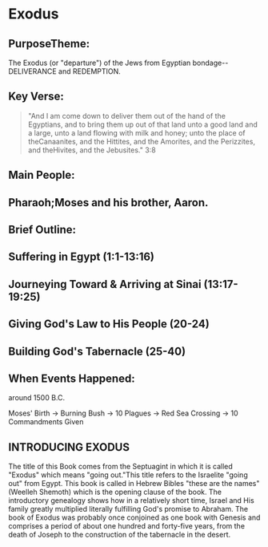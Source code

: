 # Exodus

## PurposeTheme:

The Exodus (or "departure") of the Jews from Egyptian bondage--DELIVERANCE and REDEMPTION.

## Key Verse:

> "And I am come down to deliver them out of the hand of the Egyptians, and to bring them up out of that land unto a good land and a large, unto a land flowing with milk and honey; unto the place of theCanaanites, and the Hittites, and the Amorites, and the Perizzites, and theHivites, and the Jebusites." 3:8

## Main People:

## Pharaoh;Moses and his brother, Aaron.

## Brief Outline:

## Suffering in Egypt (1:1-13:16)

## Journeying Toward & Arriving at Sinai (13:17-19:25)

## Giving God's Law to His People (20-24)

## Building God's Tabernacle (25-40)

## When Events Happened:

around 1500 B.C.

Moses' Birth -> Burning Bush -> 10 Plagues -> Red Sea Crossing -> 10 Commandments Given

## INTRODUCING EXODUS

The title of this Book comes from the Septuagint in which it is called "Exodus" which means "going out."This title refers to the Israelite "going out" from Egypt. This book is called in Hebrew Bibles "these are the names" (Weelleh Shemoth) which is the opening clause of the book. The introductory genealogy shows how in a relatively short time, Israel and His family greatly multiplied literally fulfilling God's promise to Abraham. The book of Exodus was probably once conjoined as one book with Genesis and comprises a period of about one hundred and forty-five years, from the death of Joseph to the construction of the tabernacle in the desert.
